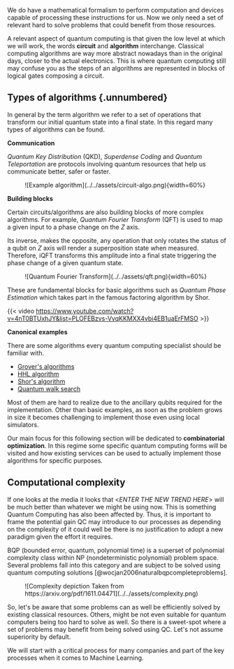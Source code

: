 We do have a mathematical formalism to perform computation and devices capable of processing these instructions for us. Now we only need a set of relevant hard to solve problems that could benefit from those resources.

A relevant aspect of quantum computing is that given the low level at which we will work, the words **circuit** and **algorithm** interchange. Classical computing algorithms are way more abstract nowadays than in the original days, closer to the actual electronics. This is where quantum computing still may confuse you as the steps of an algorithms are represented in blocks of logical gates composing a circuit.

## Types of algorithms {.unnumbered}

In general by the term algorithm we refer to a set of operations that transform our initial quantum state into a final state. In this regard many types of algorithms can be found.

**Communication**

_Quantum Key Distribution_ (QKD), _Superdense Coding_ and _Quantum Teleportation_ are protocols involving quantum resources that help us communicate better, safer or faster.

<figure markdown>
![Example algorithm](../../assets/circuit-algo.png){width=60%}
</figure>

**Building blocks**

Certain circuits/algorithms are also building blocks of more complex algorithms. For example, _Quantum Fourier Transform_ (QFT) is used to map a given input to a phase change on the $Z$ axis.

Its inverse, makes the opposite, any operation that only rotates the status of a qubit on $Z$ axis will render a superposition state when measured. Therefore, iQFT transforms this amplitude into a final state triggering the phase change of a given quantum state.

<figure markdown>
![Quantum Fourier Transform](../../assets/qft.png){width=60%}
</figure>

These are fundamental blocks for basic algorithms such as _Quantum Phase Estimation_ which takes part in the famous factoring algorithm by Shor.

{{< video https://www.youtube.com/watch?v=4nT0BTUxhJY&list=PLOFEBzvs-VvqKKMXX4vbi4EB1uaErFMSO >}}

**Canonical examples**

There are some algorithms every quantum computing specialist should be familiar with.

* [Grover's algorithms](https://learning.quantum.ibm.com/course/fundamentals-of-quantum-algorithms/grovers-algorithm)
* [HHL algorithm](https://github.com/Qiskit/textbook/blob/main/notebooks/ch-applications/hhl_tutorial.ipynb)
* [Shor's algorithm](https://en.wikipedia.org/wiki/Shor's_algorithm)
* [Quantum walk search](https://en.wikipedia.org/wiki/Quantum_walk_search)

Most of them are hard to realize due to the ancillary qubits required for the implementation. Other than basic examples, as soon as the problem grows in size it becomes challenging to implement those even using local simulators.

Our main focus for this following section will be dedicated to **combinatorial optimization**. In this regime some specific quantum computing forms will be visited and how existing services can be used to actually implement those algorithms for specific purposes.

## Computational complexity

If one looks at the media it looks that <_ENTER THE NEW TREND HERE_> will be much better than whatever we might be using now. This is something Quantum Computing has also been affected by. Thus, it is important to frame the potential gain QC may introduce to our processes as depending on the complexity of it could well be there is no justification to adopt a new paradigm given the effort it requires.

BQP (bounded error, quantum, polynomial time) is a superset of polynomial complexity class within NP (nondeterministic polynomial) problem space. Several problems fall into this category and are subject to be solved using quantum computing solutions [@wocjan2006naturalbqpcompleteproblems].

<figure markdown>
![Complexity depiction Taken from https://arxiv.org/pdf/1611.04471](../../assets/complexity.png)
</figure>

So, let's be aware that some problems can as well be efficiently solved by existing classical resources. Others, might be not even suitable for quantum computers being too hard to solve as well. So there is a sweet-spot where a set of problems may benefit from being solved using QC. Let's not assume superiority by default.

We will start with a critical process for many companies and part of the key processes when it comes to Machine Learning.

